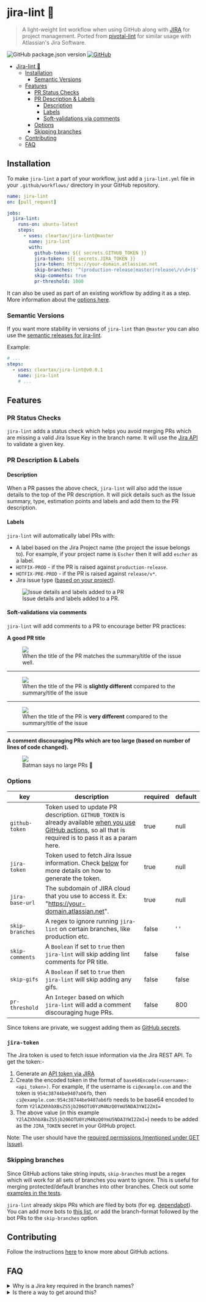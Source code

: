 # jira-lint 🧹

> A light-weight lint workflow when using GitHub along with [JIRA][jira] for project management.
Ported from [pivotal-lint](https://github.com/ClearTax/pivotal-lint/) for similar usage with Atlassian's Jira Software.

![GitHub package.json version](https://img.shields.io/github/package-json/v/cleartax/jira-lint?style=flat-square)
[![GitHub](https://img.shields.io/github/license/cleartax/jira-lint?style=flat-square)](https://github.com/cleartax/jira-lint/blob/master/LICENSE.md)

<!-- toc -->

- [Jira-lint 🧹](#jira-lint-%f0%9f%a7%b9)
  - [Installation](#installation)
    - [Semantic Versions](#semantic-versions)
  - [Features](#features)
    - [PR Status Checks](#pr-status-checks)
    - [PR Description & Labels](#pr-description--labels)
      - [Description](#description)
      - [Labels](#labels)
      - [Soft-validations via comments](#soft-validations-via-comments)
    - [Options](#options)
    - [Skipping branches](#skipping-branches)
  - [Contributing](#contributing)
  - [FAQ](#faq)

<!-- tocstop -->

## Installation

To make `jira-lint` a part of your workflow, just add a `jira-lint.yml` file in your `.github/workflows/` directory in your GitHub repository.

```yml
name: jira-lint
on: [pull_request]

jobs:
  jira-lint:
    runs-on: ubuntu-latest
    steps:
      - uses: cleartax/jira-lint@master
        name: jira-lint
        with:
          github-token: ${{ secrets.GITHUB_TOKEN }}
          jira-token: ${{ secrets.JIRA_TOKEN }}
          jira-token: https://your-domain.atlassian.net
          skip-branches: '^(production-release|master|release\/v\d+)$'
          skip-comments: true
          pr-threshold: 1000
```

It can also be used as part of an existing workflow by adding it as a step. More information about the [options here](#options).

### Semantic Versions

If you want more stability in versions of `jira-lint` than `@master` you can also use the [semantic releases for jira-lint](https://github.com/cleartax/jira-lint/releases).

Example:

```yaml
# ...
steps:
  - uses: cleartax/jira-lint@v0.0.1
    name: jira-lint
    # ...
```

## Features

### PR Status Checks

`jira-lint` adds a status check which helps you avoid merging PRs which are missing a valid Jira Issue Key in the branch name. It will use the [Jira API](https://developer.atlassian.com/cloud/jira/platform/rest/v3/) to validate a given key.

### PR Description & Labels

#### Description

When a PR passes the above check, `jira-lint` will also add the issue details to the top of the PR description. It will pick details such as the Issue summary, type, estimation points and labels and add them to the PR description.

#### Labels

`jira-lint` will automatically label PRs with:

- A label based on the Jira Project name (the project the issue belongs to). For example, if your project name is `Escher` then it will add `escher` as a label.
- `HOTFIX-PROD` - if the PR is raised against `production-release`.
- `HOTFIX-PRE-PROD` - if the PR is raised against `release/v*`.
- Jira issue type ([based on your project](https://confluence.atlassian.com/adminjiracloud/issue-types-844500742.html)).

<figure>
 <img src="https://assets1.cleartax-cdn.com/cleargst-frontend/misc/1580891341_jira_lint.png" alt="Issue details and labels added to a PR" />
 <figcaption>
 Issue details and labels added to a PR.
 </figcaption>
</figure>

#### Soft-validations via comments

`jira-lint` will add comments to a PR to encourage better PR practices:

**A good PR title**

<figure>
  <img src="https://user-images.githubusercontent.com/6426069/69525276-c6e62b80-0f8d-11ea-9db4-23d524b5276c.png" />
  <figcaption>When the title of the PR matches the summary/title of the issue well.</figcaption>
</figure>

---

<figure>
  <img src="https://user-images.githubusercontent.com/6426069/69480647-6a6cfa00-0e2f-11ea-8750-4294f686dac7.png" />
  <figcaption>When the title of the PR is <strong>slightly different</strong> compared to the summary/title of the issue</figcaption>
</figure>

---

<figure>
  <img src="https://user-images.githubusercontent.com/6426069/69526103-7243b000-0f8f-11ea-9deb-acb8cbb6610b.png" />
  <figcaption>When the title of the PR is <strong>very different</strong>  compared to the summary/title of the issue</figcaption>
</figure>

---

**A comment discouraging PRs which are too large (based on number of lines of code changed).**

<figure>
  <img src="https://user-images.githubusercontent.com/6426069/69480043-e06e6280-0e29-11ea-8e24-173355c304dd.png" />
  <figcaption>Batman says no large PRs 🦇</figcaption>
</figure>

### Options

| key             | description                                                                                                                                                                                                                                                                                                        | required | default |
| --------------- | ------------------------------------------------------------------------------------------------------------------------------------------------------------------------------------------------------------------------------------------------------------------------------------------------------------------ | -------- | ------- |
| `github-token`  | Token used to update PR description. `GITHUB_TOKEN` is already available [when you use GitHub actions](https://help.github.com/en/actions/automating-your-workflow-with-github-actions/authenticating-with-the-github_token#about-the-github_token-secret), so all that is required is to pass it as a param here. | true     | null    |
| `jira-token`    | Token used to fetch Jira Issue information.  Check [below](#jira-token) for more details on how to generate the token.                                                                                                          | true     | null    |
| `jira-base-url` | The subdomain of JIRA cloud that you use to access it. Ex: "https://your-domain.atlassian.net".                                                                                                                                                                                                                    | true     | null    |
| `skip-branches` | A regex to ignore running `jira-lint` on certain branches, like production etc.                                                                                                                                                                                                                                    | false    | ' '     |
| `skip-comments` | A `Boolean` if set to `true` then `jira-lint` will skip adding lint comments for PR title.                                                                                                                                                                                                                         | false    | false   |
| `skip-gifs`     | A `Boolean` if set to `true` then `jira-lint` will skip adding any gifs.                                                                                                                                                                                                                                           | false    | false   |
| `pr-threshold`  | An `Integer` based on which `jira-lint` will add a comment discouraging huge PRs.                                                                                                                                                                                                                                  | false    | 800     |

Since tokens are private, we suggest adding them as [GitHub secrets](https://help.github.com/en/actions/automating-your-workflow-with-github-actions/creating-and-using-encrypted-secrets).

### `jira-token`

The Jira token is used to fetch issue information via the Jira REST API. To get the token:-
1. Generate an [API token via JIRA](https://confluence.atlassian.com/cloud/api-tokens-938839638.html)
2. Create the encoded token in the format of `base64Encode(<username>:<api_token>)`.
   For example, if the username is `ci@example.com` and the token is `954c38744be9407ab6fb`, then `ci@example.com:954c38744be9407ab6fb` needs to be base64 encoded to form `Y2lAZXhhbXBsZS5jb206OTU0YzM4NzQ0YmU5NDA3YWI2ZmI=`
3. The above value (in this example `Y2lAZXhhbXBsZS5jb206OTU0YzM4NzQ0YmU5NDA3YWI2ZmI=`) needs to be added as the `JIRA_TOKEN` secret in your GitHub project.

Note: The user should have the [required permissions (mentioned under GET Issue)](https://developer.atlassian.com/cloud/jira/platform/rest/v3/?utm_source=%2Fcloud%2Fjira%2Fplatform%2Frest%2F&utm_medium=302#api-rest-api-3-issue-issueIdOrKey-get).

### Skipping branches

Since GitHub actions take string inputs, `skip-branches` must be a regex which will work for all sets of branches you want to ignore. This is useful for merging protected/default branches into other branches. Check out some [examples in the tests](https://github.com/ClearTax/jira-lint/blob/08a47ab7a6e2bc235c9e34da1d14eacf9d810bd1/__tests__/utils.test.ts#L33-L44).

`jira-lint` already skips PRs which are filed by bots (for eg. [dependabot](https://github.com/marketplace/dependabot-preview)). You can add more bots to [this list](https://github.com/ClearTax/jira-lint/blob/08a47ab7a6e2bc235c9e34da1d14eacf9d810bd1/src/constants.ts#L4), or add the branch-format followed by the bot PRs to the `skip-branches` option.

## Contributing

Follow the instructions [here](https://help.github.com/en/articles/creating-a-javascript-action#commit-and-push-your-action-to-github) to know more about GitHub actions.

## FAQ

<details>
  <summary>Why is a Jira key required in the branch names?</summary>

The key is required in order to:

- Automate change-logs and release notes ⚙️.
- Automate alerts to QA/Product teams and other external stake-holders 🔊.
- Help us retrospect the sprint progress 📈.

</details>

<details>
  <summary>Is there a way to get around this?</summary>
  Nope 🙅

</details>

[jira]: https://www.atlassian.com/software/jira
